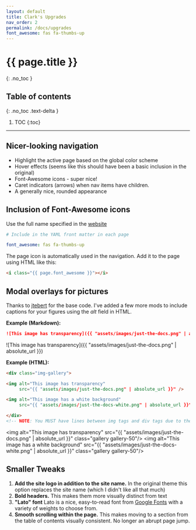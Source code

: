 ```yaml
---
layout: default
title: Clark's Upgrades
nav_order: 2
permalink: /docs/upgrades
font_awesome: fas fa-thumbs-up
---
```


# <i class="{{ page.font_awesome }}"></i> {{ page.title }}
{: .no_toc }

## Table of contents
{: .no_toc .text-delta }

1. TOC
{:toc}

---


## Nicer-looking navigation
- Highlight the active page based on the global color scheme
- Hover effects (seems like this should have been a basic inclusion in the original)
- Font-Awesome icons - super nice!
- Caret indicators (arrows) when nav items have children.
- A generally nice, rounded appearance


## Inclusion of Font-Awesome icons
Use the full name specified in the [website](https://fontawesome.com/icons/thumbs-up?style=solid) 
```yaml
# Include in the YAML front matter in each page

font_awesome: fas fa-thumbs-up
```
The page icon is automatically used in the navigation. Add it to the page using HTML like this:
```html
<i class="{{ page.font_awesome }}"></i>
```

## Modal overlays for pictures
Thanks to [jtebert](https://github.com/jtebert) for the base code. I've added a few more mods to include captions for your figures using the _alt_ field in HTML.

**Example (Markdown):**

``` markdown
![This image has transparency]({{ "assets/images/just-the-docs.png" | absolute_url }})
```

![This image has transparency]({{ "assets/images/just-the-docs.png" | absolute_url }})

**Example (HTML):**

``` html
<div class="img-gallery">

<img alt="This image has transparency"
	 src="{{ "assets/images/just-the-docs.png" | absolute_url }}" />

<img alt="This image has a white background"
	 src="{{ "assets/images/just-the-docs-white.png" | absolute_url }}" />

</div>
<!-- NOTE: You MUST have lines between img tags and div tags due to the way things are parsed. -->
```

<img alt="This image has transparency"
	 src="{{ "assets/images/just-the-docs.png" | absolute_url }}"
	 class="gallery gallery-50"/>
<img alt="This image has a white background"
	 src="{{ "assets/images/just-the-docs-white.png" | absolute_url }}"
	 class="gallery gallery-50"/>



## Smaller Tweaks
1. **Add the site logo in addition to the site name.** In the original theme this option replaces the site name (which I didn't like all that much)
2. **Bold headers.** This makes them more visually distinct from text
3. **"Lato" font** Lato is a nice, easy-to-read font from [Google Fonts](https://fonts.google.com/specimen/Lato) with a variety of weights to choose from.
4. **Smooth scrolling within the page.** This makes moving to a section from the table of contents visually consistent. No longer an abrupt page jump.
